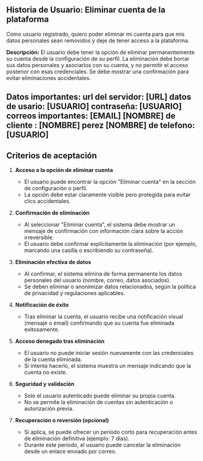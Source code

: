 <!-- DOCUMENTO ANONIMIZADO -->
<!-- Este documento ha sido procesado para eliminar información sensible -->
<!-- Fecha de anonimización: 22 de julio de 2025 -->


## Historia de Usuario: Eliminar cuenta de la plataforma

Como usuario registrado, quiero poder eliminar mi cuenta para que mis datos personales sean removidos y deje de tener acceso a la plataforma.

**Descripción:**
El usuario debe tener la opción de eliminar permanentemente su cuenta desde la configuración de su perfil. La eliminación debe borrar sus datos personales y asociarlos con su cuenta, y no permitir el acceso posterior con esas credenciales. Se debe mostrar una confirmación para evitar eliminaciones accidentales.

Datos importantes:
url del servidor: [URL]
datos de usario: [USUARIO]  contraseña: [USUARIO]
correos importantes: [EMAIL]
[NOMBRE] de cliente : [NOMBRE] perez 
[NOMBRE] de telefono: [USUARIO]
---

## Criterios de aceptación

1. **Acceso a la opción de eliminar cuenta**

   * El usuario puede encontrar la opción "Eliminar cuenta" en la sección de configuración o perfil.
   * La opción debe estar claramente visible pero protegida para evitar clics accidentales.

2. **Confirmación de eliminación**

   * Al seleccionar "Eliminar cuenta", el sistema debe mostrar un mensaje de confirmación con información clara sobre la acción irreversible.
   * El usuario debe confirmar explícitamente la eliminación (por ejemplo, marcando una casilla o escribiendo su contraseña).

3. **Eliminación efectiva de datos**

   * Al confirmar, el sistema elimina de forma permanente los datos personales del usuario (nombre, correo, datos asociados).
   * Se deben eliminar o anonimizar datos relacionados, según la política de privacidad y regulaciones aplicables.

4. **Notificación de éxito**

   * Tras eliminar la cuenta, el usuario recibe una notificación visual (mensaje o email) confirmando que su cuenta fue eliminada exitosamente.

5. **Acceso denegado tras eliminación**

   * El usuario no puede iniciar sesión nuevamente con las credenciales de la cuenta eliminada.
   * Si intenta hacerlo, el sistema muestra un mensaje indicando que la cuenta no existe.

6. **Seguridad y validación**

   * Solo el usuario autenticado puede eliminar su propia cuenta.
   * No se permite la eliminación de cuentas sin autenticación o autorización previa.

7. **Recuperación o reversión (opcional)**

   * Si aplica, se puede ofrecer un período corto para recuperación antes de eliminación definitiva (ejemplo: 7 días).
   * Durante este período, el usuario puede cancelar la eliminación desde un enlace enviado por correo.

